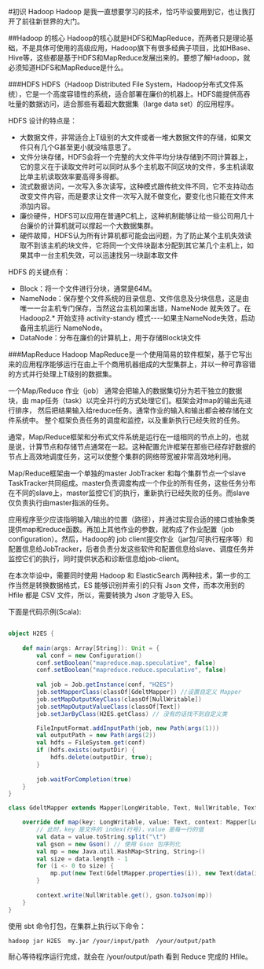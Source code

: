 #初识 Hadoop
Hadoop 是我一直想要学习的技术，恰巧毕设要用到它，也让我打开了前往新世界的大门。

##Hadoop 的核心
 Hadoop的核心就是HDFS和MapReduce，而两者只是理论基础，不是具体可使用的高级应用，Hadoop旗下有很多经典子项目，比如HBase、Hive等，这些都是基于HDFS和MapReduce发展出来的。要想了解Hadoop，就必须知道HDFS和MapReduce是什么。
 
###HDFS
HDFS（Hadoop Distributed File System，Hadoop分布式文件系统），它是一个高度容错性的系统，适合部署在廉价的机器上。HDFS能提供高吞吐量的数据访问，适合那些有着超大数据集（large data set）的应用程序。

HDFS 设计的特点是：

* 大数据文件，非常适合上T级别的大文件或者一堆大数据文件的存储，如果文件只有几个G甚至更小就没啥意思了。
* 文件分块存储，HDFS会将一个完整的大文件平均分块存储到不同计算器上，它的意义在于读取文件时可以同时从多个主机取不同区块的文件，多主机读取比单主机读取效率要高得多得都。
* 流式数据访问，一次写入多次读写，这种模式跟传统文件不同，它不支持动态改变文件内容，而是要求让文件一次写入就不做变化，要变化也只能在文件末添加内容。
* 廉价硬件，HDFS可以应用在普通PC机上，这种机制能够让给一些公司用几十台廉价的计算机就可以撑起一个大数据集群。
* 硬件故障，HDFS认为所有计算机都可能会出问题，为了防止某个主机失效读取不到该主机的块文件，它将同一个文件块副本分配到其它某几个主机上，如果其中一台主机失效，可以迅速找另一块副本取文件

HDFS 的关键点有：

* Block：将一个文件进行分块，通常是64M。
* NameNode：保存整个文件系统的目录信息、文件信息及分块信息，这是由唯一一台主机专门保存，当然这台主机如果出错，NameNode 就失效了。在 Hadoop2.* 开始支持 activity-standy 模式----如果主NameNode失效，启动备用主机运行 NameNode。 
* DataNode：分布在廉价的计算机上，用于存储Block块文件


###MapReduce
Hadoop MapReduce是一个使用简易的软件框架，基于它写出来的应用程序能够运行在由上千个商用机器组成的大型集群上，并以一种可靠容错的方式并行处理上T级别的数据集。

一个Map/Reduce 作业（job） 通常会把输入的数据集切分为若干独立的数据块，由 map任务（task）以完全并行的方式处理它们。框架会对map的输出先进行排序， 然后把结果输入给reduce任务。通常作业的输入和输出都会被存储在文件系统中。 整个框架负责任务的调度和监控，以及重新执行已经失败的任务。

通常，Map/Reduce框架和分布式文件系统是运行在一组相同的节点上的，也就是说，计算节点和存储节点通常在一起。这种配置允许框架在那些已经存好数据的节点上高效地调度任务，这可以使整个集群的网络带宽被非常高效地利用。

Map/Reduce框架由一个单独的master JobTracker 和每个集群节点一个slave TaskTracker共同组成。master负责调度构成一个作业的所有任务，这些任务分布在不同的slave上，master监控它们的执行，重新执行已经失败的任务。而slave仅负责执行由master指派的任务。

应用程序至少应该指明输入/输出的位置（路径），并通过实现合适的接口或抽象类提供map和reduce函数。再加上其他作业的参数，就构成了作业配置（job configuration）。然后，Hadoop的 job client提交作业（jar包/可执行程序等）和配置信息给JobTracker，后者负责分发这些软件和配置信息给slave、调度任务并监控它们的执行，同时提供状态和诊断信息给job-client。

在本次毕设中，需要同时使用 Hadoop 和 ElasticSearch 两种技术，第一步的工作当然是转换数据格式，ES 能够识别并索引的只有 Json 文件，而本次用到的 Hfile 都是 CSV 文件，所以，需要转换为 Json 才能导入 ES。

下面是代码示例(Scala):

```scala

object H2ES {
    
    def main(args: Array[String]): Unit = {
        val conf = new Configuration()
        conf.setBoolean("mapreduce.map.speculative", false)
        conf.setBoolean("mapreduce.reduce.speculative", false)
       
        val job = Job.getInstance(conf, "H2ES")
        job.setMapperClass(classOf[GdeltMapper]) //设置自定义 Mapper
        job.setMapOutputKeyClass(classOf[NullWritable])
        job.setMapOutputValueClass(classOf[Text])
        job.setJarByClass(H2ES.getClass) // 没有的话找不到自定义类

        FileInputFormat.addInputPath(job, new Path(args(1)))
        val outputPath = new Path(args(2))
        val hdfs = FileSystem.get(conf) 
        if (hdfs.exists(outputDir) {
        	hdfs.delete(outputDir, true);
        }
        
        job.waitForCompletion(true)
    }
}

class GdeltMapper extends Mapper[LongWritable, Text, NullWritable, Text] {

    override def map(key: LongWritable, value: Text, context: Mapper[LongWritable, Text, NullWritable, Text]#Context): Unit = {
    	// 此时，key 是文件的 index(行号)，value 是每一行的值
        val data = value.toString.split("\t")
        val gson = new Gson() // 使用 Gson 包序列化
        val mp = new Java.util.HashMap<String, String>()
        val size = data.length - 1
        for (i <- 0 to size) {
            mp.put(new Text(GdeltMapper.properties(i)), new Text(data(i)))
        }
		
        context.write(NullWritable.get(), gson.toJson(mp))
    }
}

```

使用 sbt 命令打包，在集群上执行以下命令：

	hadoop jar H2ES  my.jar /your/input/path  /your/output/path
	
耐心等待程序运行完成，就会在 /your/output/path 看到 Reduce 完成的 Hfile。

